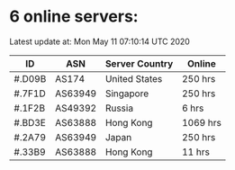 # 6 online servers:

Latest update at: Mon May 11 07:10:14 UTC 2020

| ID | ASN | Server Country | Online |
| -- | --- | -------------- | ------ |
| #.D09B | AS174 | United States | 250 hrs |
| #.7F1D | AS63949 | Singapore | 250 hrs |
| #.1F2B | AS49392 | Russia | 6 hrs |
| #.BD3E | AS63888 | Hong Kong | 1069 hrs |
| #.2A79 | AS63949 | Japan | 250 hrs |
| #.33B9 | AS63888 | Hong Kong | 11 hrs |

